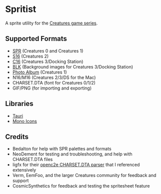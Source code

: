 # Spritist
A sprite utility for the [Creatures game series](https://creatures.wiki/).

## Supported Formats
* [SPR](https://creatures.wiki/SPR_files) (Creatures 0 and Creatures 1)
* [S16](https://creatures.wiki/S16_files) (Creatures 2)
* [C16](https://creatures.wiki/C16_files) (Creatures 3/Docking Station)
* [BLK](https://creatures.wiki/BLK_files) (Background images for Creatures 3/Docking Station)
* [Photo Album](https://sheeslostknowledge.blogspot.com/2014/12/extracting-information-from-creatures-1.html) (Creatures 1)
* N16/M16 (Creatures 2/3/DS for the Mac)
* CHARSET.DTA (font for Creatures 0/1/2)
* GIF/PNG (for importing and exporting)

## Libraries
* [Tauri](https://tauri.app/)
* [Mono Icons](https://icons.mono.company/)

## Credits
* Bedalton for help with SPR palettes and formats
* NeoDement for testing and troubleshooting, and help with CHARSET.DTA files
* ligfx for their [openc2e CHARSET.DTA parser](https://github.com/openc2e/openc2e/blob/main/src/fileformats/charsetdta.cpp) that I referenced extensively
* Verm, EemFoo, and the larger Creatures community for feedback and support
* CosmicSynthetics for feedback and testing the spritesheet feature
